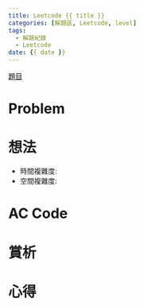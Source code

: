 ```yaml
---
title: Leetcode {{ title }}
categories: [解題區, Leetcode, level]
tags:
  - 解題紀錄
  - Leetcode
date: {{ date }}
---
```


[題目]()

# Problem


# 想法

- 時間複雜度: 
- 空間複雜度: 

# AC Code


# 賞析


# 心得

